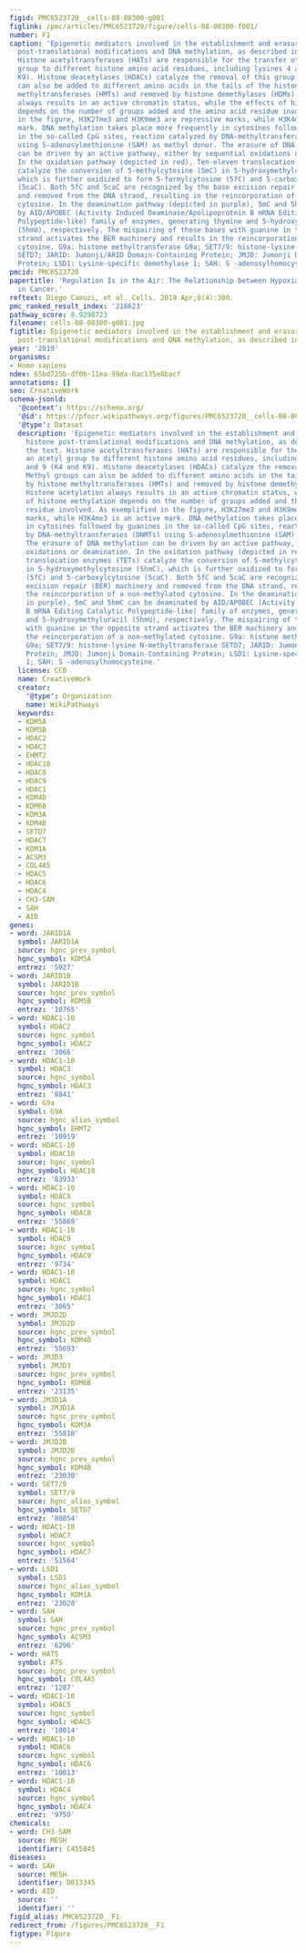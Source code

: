 ```yaml
---
figid: PMC6523720__cells-08-00300-g001
figlink: /pmc/articles/PMC6523720/figure/cells-08-00300-f001/
number: F1
caption: 'Epigenetic mediators involved in the establishment and erasure of histone
  post-translational modifications and DNA methylation, as described in the text.
  Histone acetyltransferases (HATs) are responsible for the transfer of an acetyl
  group to different histone amino acid residues, including lysines 4 and 9 (K4 and
  K9). Histone deacetylases (HDACs) catalyze the removal of this group. Methyl groups
  can also be added to different amino acids in the tails of the histones by histone
  methyltransferases (HMTs) and removed by histone demethylases (HDMs). Histone acetylation
  always results in an active chromatin status, while the effects of histone methylation
  depends on the number of groups added and the amino acid residue involved. As exemplified
  in the figure, H3K27me3 and H3K9me3 are repressive marks, while H3K4me3 is an active
  mark. DNA methylation takes place more frequently in cytosines followed by guanines
  in the so-called CpG sites, reaction catalyzed by DNA-methyltransferases (DNMTs)
  using S-adenosylmethionine (SAM) as methyl donor. The erasure of DNA methylation
  can be driven by an active pathway, either by sequential oxidations or deamination.
  In the oxidation pathway (depicted in red), Ten-eleven translocation enzymes (TETs)
  catalyze the conversion of 5-methylcytosine (5mC) in 5-hydroxymethylcytosine (5hmC),
  which is further oxidized to form 5-formylcytosine (5fC) and 5-carboxylcytosine
  (5caC). Both 5fC and 5caC are recognized by the base excision repair (BER) machinery
  and removed from the DNA strand, resulting in the reincorporation of a non-methylated
  cytosine. In the deamination pathway (depicted in purple), 5mC and 5hmC can be deaminated
  by AID/APOBEC (Activity Induced Deaminase/Apolipoprotein B mRNA Editing Catalytic
  Polypeptide-like) family of enzymes, generating thymine and 5-hydroxymethyluracil
  (5hmU), respectively. The mispairing of these bases with guanine in the opposite
  strand activates the BER machinery and results in the reincorporation of a non-methylated
  cytosine. G9a: histone methyltransferase G9a; SET7/9: histone-lysine N-methyltransferase
  SETD7; JARID: Jumonji/ARID Domain-Containing Protein; JMJD: Jumonji Domain-Containing
  Protein; LSD1: Lysine-specific demethylase 1; SAH: S -adenosylhomocysteine.'
pmcid: PMC6523720
papertitle: 'Regulation Is in the Air: The Relationship between Hypoxia and Epigenetics
  in Cancer.'
reftext: Diego Camuzi, et al. Cells. 2019 Apr;8(4):300.
pmc_ranked_result_index: '218623'
pathway_score: 0.9290723
filename: cells-08-00300-g001.jpg
figtitle: Epigenetic mediators involved in the establishment and erasure of histone
  post-translational modifications and DNA methylation, as described in the text
year: '2019'
organisms:
- Homo sapiens
ndex: 65bd725b-df0b-11ea-99da-0ac135e8bacf
annotations: []
seo: CreativeWork
schema-jsonld:
  '@context': https://schema.org/
  '@id': https://pfocr.wikipathways.org/figures/PMC6523720__cells-08-00300-g001.html
  '@type': Dataset
  description: 'Epigenetic mediators involved in the establishment and erasure of
    histone post-translational modifications and DNA methylation, as described in
    the text. Histone acetyltransferases (HATs) are responsible for the transfer of
    an acetyl group to different histone amino acid residues, including lysines 4
    and 9 (K4 and K9). Histone deacetylases (HDACs) catalyze the removal of this group.
    Methyl groups can also be added to different amino acids in the tails of the histones
    by histone methyltransferases (HMTs) and removed by histone demethylases (HDMs).
    Histone acetylation always results in an active chromatin status, while the effects
    of histone methylation depends on the number of groups added and the amino acid
    residue involved. As exemplified in the figure, H3K27me3 and H3K9me3 are repressive
    marks, while H3K4me3 is an active mark. DNA methylation takes place more frequently
    in cytosines followed by guanines in the so-called CpG sites, reaction catalyzed
    by DNA-methyltransferases (DNMTs) using S-adenosylmethionine (SAM) as methyl donor.
    The erasure of DNA methylation can be driven by an active pathway, either by sequential
    oxidations or deamination. In the oxidation pathway (depicted in red), Ten-eleven
    translocation enzymes (TETs) catalyze the conversion of 5-methylcytosine (5mC)
    in 5-hydroxymethylcytosine (5hmC), which is further oxidized to form 5-formylcytosine
    (5fC) and 5-carboxylcytosine (5caC). Both 5fC and 5caC are recognized by the base
    excision repair (BER) machinery and removed from the DNA strand, resulting in
    the reincorporation of a non-methylated cytosine. In the deamination pathway (depicted
    in purple), 5mC and 5hmC can be deaminated by AID/APOBEC (Activity Induced Deaminase/Apolipoprotein
    B mRNA Editing Catalytic Polypeptide-like) family of enzymes, generating thymine
    and 5-hydroxymethyluracil (5hmU), respectively. The mispairing of these bases
    with guanine in the opposite strand activates the BER machinery and results in
    the reincorporation of a non-methylated cytosine. G9a: histone methyltransferase
    G9a; SET7/9: histone-lysine N-methyltransferase SETD7; JARID: Jumonji/ARID Domain-Containing
    Protein; JMJD: Jumonji Domain-Containing Protein; LSD1: Lysine-specific demethylase
    1; SAH: S -adenosylhomocysteine.'
  license: CC0
  name: CreativeWork
  creator:
    '@type': Organization
    name: WikiPathways
  keywords:
  - KDM5A
  - KDM5B
  - HDAC2
  - HDAC3
  - EHMT2
  - HDAC10
  - HDAC8
  - HDAC9
  - HDAC1
  - KDM4D
  - KDM6B
  - KDM3A
  - KDM4B
  - SETD7
  - HDAC7
  - KDM1A
  - ACSM3
  - COL4A5
  - HDAC5
  - HDAC6
  - HDAC4
  - CH3-SAM
  - SAH
  - AID
genes:
- word: JARID1A
  symbol: JARID1A
  source: hgnc_prev_symbol
  hgnc_symbol: KDM5A
  entrez: '5927'
- word: JARID1B
  symbol: JARID1B
  source: hgnc_prev_symbol
  hgnc_symbol: KDM5B
  entrez: '10765'
- word: HDAC1-10
  symbol: HDAC2
  source: hgnc_symbol
  hgnc_symbol: HDAC2
  entrez: '3066'
- word: HDAC1-10
  symbol: HDAC3
  source: hgnc_symbol
  hgnc_symbol: HDAC3
  entrez: '8841'
- word: G9a
  symbol: G9A
  source: hgnc_alias_symbol
  hgnc_symbol: EHMT2
  entrez: '10919'
- word: HDAC1-10
  symbol: HDAC10
  source: hgnc_symbol
  hgnc_symbol: HDAC10
  entrez: '83933'
- word: HDAC1-10
  symbol: HDAC8
  source: hgnc_symbol
  hgnc_symbol: HDAC8
  entrez: '55869'
- word: HDAC1-10
  symbol: HDAC9
  source: hgnc_symbol
  hgnc_symbol: HDAC9
  entrez: '9734'
- word: HDAC1-10
  symbol: HDAC1
  source: hgnc_symbol
  hgnc_symbol: HDAC1
  entrez: '3065'
- word: JMJD2D
  symbol: JMJD2D
  source: hgnc_prev_symbol
  hgnc_symbol: KDM4D
  entrez: '55693'
- word: JMJD3
  symbol: JMJD3
  source: hgnc_prev_symbol
  hgnc_symbol: KDM6B
  entrez: '23135'
- word: JMJD1A
  symbol: JMJD1A
  source: hgnc_prev_symbol
  hgnc_symbol: KDM3A
  entrez: '55818'
- word: JMJD2B
  symbol: JMJD2B
  source: hgnc_prev_symbol
  hgnc_symbol: KDM4B
  entrez: '23030'
- word: SET7/9
  symbol: SET7/9
  source: hgnc_alias_symbol
  hgnc_symbol: SETD7
  entrez: '80854'
- word: HDAC1-10
  symbol: HDAC7
  source: hgnc_symbol
  hgnc_symbol: HDAC7
  entrez: '51564'
- word: LSD1
  symbol: LSD1
  source: hgnc_alias_symbol
  hgnc_symbol: KDM1A
  entrez: '23028'
- word: SAH
  symbol: SAH
  source: hgnc_prev_symbol
  hgnc_symbol: ACSM3
  entrez: '6296'
- word: НATS
  symbol: ATS
  source: hgnc_prev_symbol
  hgnc_symbol: COL4A5
  entrez: '1287'
- word: HDAC1-10
  symbol: HDAC5
  source: hgnc_symbol
  hgnc_symbol: HDAC5
  entrez: '10014'
- word: HDAC1-10
  symbol: HDAC6
  source: hgnc_symbol
  hgnc_symbol: HDAC6
  entrez: '10013'
- word: HDAC1-10
  symbol: HDAC4
  source: hgnc_symbol
  hgnc_symbol: HDAC4
  entrez: '9759'
chemicals:
- word: CH3-SAM
  source: MESH
  identifier: C455845
diseases:
- word: SAH
  source: MESH
  identifier: D013345
- word: AID
  source: ''
  identifier: ''
figid_alias: PMC6523720__F1
redirect_from: /figures/PMC6523720__F1
figtype: Figure
---
```

